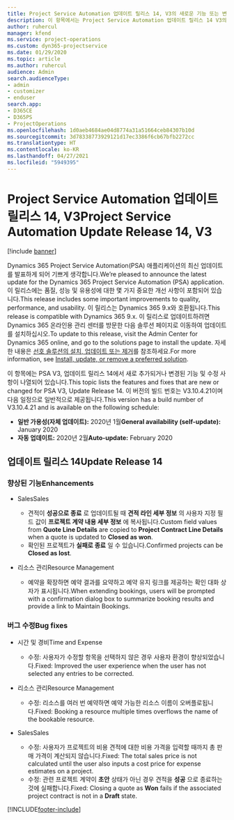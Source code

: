 ```yaml
---
title: Project Service Automation 업데이트 릴리스 14, V3의 새로운 기능 또는 변경된 기능
description: 이 항목에서는 Project Service Automation 업데이트 릴리스 14 V3의 새로운 기능에 대한 정보를 제공합니다.
author: ruhercul
manager: kfend
ms.service: project-operations
ms.custom: dyn365-projectservice
ms.date: 01/29/2020
ms.topic: article
ms.author: ruhercul
audience: Admin
search.audienceType:
- admin
- customizer
- enduser
search.app:
- D365CE
- D365PS
- ProjectOperations
ms.openlocfilehash: 1d0aeb4684ae04d8774a31a51664ceb84307b10d
ms.sourcegitcommit: 3d78338773929121d17ec3386f6cb67bfb2272cc
ms.translationtype: HT
ms.contentlocale: ko-KR
ms.lasthandoff: 04/27/2021
ms.locfileid: "5949395"
---
```

# <a name="project-service-automation-update-release-14-v3"></a><span data-ttu-id="9641c-103">Project Service Automation 업데이트 릴리스 14, V3</span><span class="sxs-lookup"><span data-stu-id="9641c-103">Project Service Automation Update Release 14, V3</span></span>

[!include [banner](../includes/psa-now-project-operations.md)]

<span data-ttu-id="9641c-104">Dynamics 365 Project Service Automation(PSA) 애플리케이션의 최신 업데이트를 발표하게 되어 기쁘게 생각합니다.</span><span class="sxs-lookup"><span data-stu-id="9641c-104">We’re pleased to announce the latest update for the Dynamics 365 Project Service Automation (PSA) application.</span></span> <span data-ttu-id="9641c-105">이 릴리스에는 품질, 성능 및 유용성에 대한 몇 가지 중요한 개선 사항이 포함되어 있습니다.</span><span class="sxs-lookup"><span data-stu-id="9641c-105">This release includes some important improvements to quality, performance, and usability.</span></span> <span data-ttu-id="9641c-106">이 릴리스는 Dynamics 365 9.x와 호환됩니다.</span><span class="sxs-lookup"><span data-stu-id="9641c-106">This release is compatible with Dynamics 365 9.x.</span></span> <span data-ttu-id="9641c-107">이 릴리스로 업데이트하려면 Dynamics 365 온라인용 관리 센터를 방문한 다음 솔루션 페이지로 이동하여 업데이트를 설치하십시오.</span><span class="sxs-lookup"><span data-stu-id="9641c-107">To update to this release, visit the Admin Center for Dynamics 365 online, and go to the solutions page to install the update.</span></span> <span data-ttu-id="9641c-108">자세한 내용은 [선호 솔루션의 설치, 업데이트 또는 제거](/power-platform/admin/install-remove-preferred-solution)를 참조하세요.</span><span class="sxs-lookup"><span data-stu-id="9641c-108">For more information, see [Install, update, or remove a preferred solution](/power-platform/admin/install-remove-preferred-solution).</span></span>

<span data-ttu-id="9641c-109">이 항목에는 PSA V3, 업데이트 릴리스 14에서 새로 추가되거나 변경된 기능 및 수정 사항이 나열되어 있습니다.</span><span class="sxs-lookup"><span data-stu-id="9641c-109">This topic lists the features and fixes that are new or changed for PSA V3, Update Release 14.</span></span> <span data-ttu-id="9641c-110">이 버전의 빌드 번호는 V3.10.4.21이며 다음 일정으로 일반적으로 제공됩니다.</span><span class="sxs-lookup"><span data-stu-id="9641c-110">This version has a build number of V3.10.4.21 and is available on the following schedule:</span></span>

- <span data-ttu-id="9641c-111">**일반 가용성(자체 업데이트):** 2020년 1월</span><span class="sxs-lookup"><span data-stu-id="9641c-111">**General availability (self-update):** January 2020</span></span>
- <span data-ttu-id="9641c-112">**자동 업데이트:** 2020년 2월</span><span class="sxs-lookup"><span data-stu-id="9641c-112">**Auto-update:** February 2020</span></span>

## <a name="update-release-14"></a><span data-ttu-id="9641c-113">업데이트 릴리스 14</span><span class="sxs-lookup"><span data-stu-id="9641c-113">Update Release 14</span></span>

### <a name="enhancements"></a><span data-ttu-id="9641c-114">향상된 기능</span><span class="sxs-lookup"><span data-stu-id="9641c-114">Enhancements</span></span>

- <span data-ttu-id="9641c-115">Sales</span><span class="sxs-lookup"><span data-stu-id="9641c-115">Sales</span></span>

     - <span data-ttu-id="9641c-116">견적이 **성공으로 종료** 로 업데이트될 때 **견적 라인 세부 정보** 의 사용자 지정 필드 값이 **프로젝트 계약 내용 세부 정보** 에 복사됩니다.</span><span class="sxs-lookup"><span data-stu-id="9641c-116">Custom field values from **Quote Line Details** are copied to **Project Contract Line Details** when a quote is updated to **Closed as won**.</span></span>
     - <span data-ttu-id="9641c-117">확인된 프로젝트가 **실패로 종료** 일 수 있습니다.</span><span class="sxs-lookup"><span data-stu-id="9641c-117">Confirmed projects can be **Closed as lost**.</span></span>

- <span data-ttu-id="9641c-118">리소스 관리</span><span class="sxs-lookup"><span data-stu-id="9641c-118">Resource Management</span></span>

     - <span data-ttu-id="9641c-119">예약을 확장하면 예약 결과를 요약하고 예약 유지 링크를 제공하는 확인 대화 상자가 표시됩니다.</span><span class="sxs-lookup"><span data-stu-id="9641c-119">When extending bookings, users will be prompted with a confirmation dialog box to summarize booking results and provide a link to Maintain Bookings.</span></span>


### <a name="bug-fixes"></a><span data-ttu-id="9641c-120">버그 수정</span><span class="sxs-lookup"><span data-stu-id="9641c-120">Bug fixes</span></span>

- <span data-ttu-id="9641c-121">시간 및 경비</span><span class="sxs-lookup"><span data-stu-id="9641c-121">Time and Expense</span></span>

     - <span data-ttu-id="9641c-122">수정: 사용자가 수정할 항목을 선택하지 않은 경우 사용자 환경이 향상되었습니다.</span><span class="sxs-lookup"><span data-stu-id="9641c-122">Fixed: Improved the user experience when the user has not selected any entries to be corrected.</span></span>

- <span data-ttu-id="9641c-123">리소스 관리</span><span class="sxs-lookup"><span data-stu-id="9641c-123">Resource Management</span></span>

     - <span data-ttu-id="9641c-124">수정: 리소스를 여러 번 예약하면 예약 가능한 리소스 이름이 오버플로됩니다.</span><span class="sxs-lookup"><span data-stu-id="9641c-124">Fixed: Booking a resource multiple times overflows the name of the bookable resource.</span></span>

- <span data-ttu-id="9641c-125">Sales</span><span class="sxs-lookup"><span data-stu-id="9641c-125">Sales</span></span>

     - <span data-ttu-id="9641c-126">수정: 사용자가 프로젝트의 비용 견적에 대한 비용 가격을 입력할 때까지 총 판매 가격이 계산되지 않습니다.</span><span class="sxs-lookup"><span data-stu-id="9641c-126">Fixed: The total sales price is not calculated until the user also inputs a cost price for expense estimates on a project.</span></span>
     - <span data-ttu-id="9641c-127">수정: 관련 프로젝트 계약이 **초안** 상태가 아닌 경우 견적을 **성공** 으로 종료하는 것에 실패합니다.</span><span class="sxs-lookup"><span data-stu-id="9641c-127">Fixed: Closing a quote as **Won** fails if the associated project contract is not in a **Draft** state.</span></span>



[!INCLUDE[footer-include](../includes/footer-banner.md)]